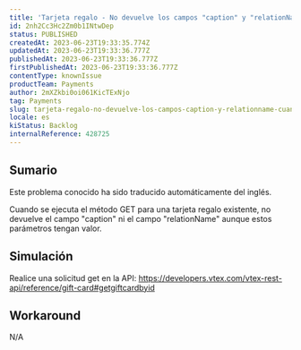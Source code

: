 ```yaml
---
title: 'Tarjeta regalo - No devuelve los campos "caption" y "relationName" cuando hacemos una petición get.'
id: 2nh2Cc3Hc2Zm0b1INtwDep
status: PUBLISHED
createdAt: 2023-06-23T19:33:35.774Z
updatedAt: 2023-06-23T19:33:36.777Z
publishedAt: 2023-06-23T19:33:36.777Z
firstPublishedAt: 2023-06-23T19:33:36.777Z
contentType: knownIssue
productTeam: Payments
author: 2mXZkbi0oi061KicTExNjo
tag: Payments
slug: tarjeta-regalo-no-devuelve-los-campos-caption-y-relationname-cuando-hacemos-una-peticion-get
locale: es
kiStatus: Backlog
internalReference: 428725
---
```


## Sumario

<div class="alert alert-info">
  <p>Este problema conocido ha sido traducido automáticamente del inglés.</p>
</div>


Cuando se ejecuta el método GET para una tarjeta regalo existente, no devuelve el campo "caption" ni el campo "relationName" aunque estos parámetros tengan valor.


##

## Simulación


Realice una solicitud get en la API: https://developers.vtex.com/vtex-rest-api/reference/gift-card#getgiftcardbyid



## Workaround


N/A






